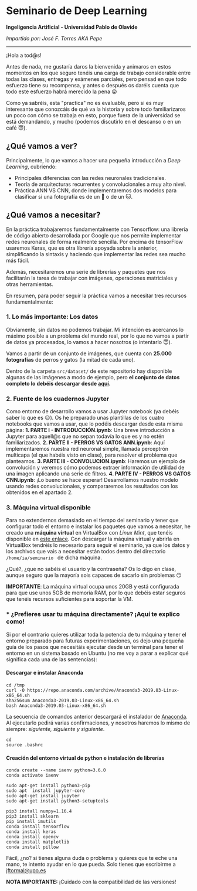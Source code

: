 # Seminario de Deep Learning
**Ingeligencia Artificial - Universidad Pablo de Olavide** 

*Impartido por: José F. Torres AKA Pepe*

----
¡Hola a tod@s!

Antes de nada, me gustaría daros la bienvenida y animaros en estos momentos en los que seguro tenéis una carga de trabajo considerable entre todas las clases, entregas y exámenes parciales, pero pensad en que todo esfuerzo tiene su recompensa, y antes o después os daréis cuenta que todo este esfuerzo habrá merecido la pena :stuck_out_tongue_winking_eye:

Como ya sabréis, esta "practica" no es evaluable, pero si es muy interesante que conozcáis de qué va la historia y sobre todo familiarizaros un poco con cómo se trabaja en esto, porque fuera de la universidad se está demandando, y mucho (podemos discutirlo en el descanso o en un café :innocent:).

## ¿Qué vamos a ver?
Principalmente, lo que vamos a hacer una pequeña introducción a *Deep Learning*, cubriendo:
- Principales diferencias con las redes neuronales tradicionales.
- Teoría de arquitecturas recurrentes y convolucionales a muy alto nivel.
- Práctica ANN VS CNN, donde implementaremos dos modelos para clasificar si una fotografía es de un :dog: o de un :cat:.

## ¿Qué vamos a necesitar?
En la práctica trabajaremos fundamentalmente con Tensorflow: una librería de código abierto desarrollada por Google que nos permite implementar redes neuronales de forma realmente sencilla. Por encima de tensorFlow usaremos Keras, que es otra librería apoyada sobre la anterior, simplificando la sintaxis y haciendo que implementar las redes sea mucho más fácil.

Además, necesitaremos una serie de librerías y paquetes que nos facilitarán la tarea de trabajar con imágenes, operaciones matriciales y otras herramientas.

En resumen, para poder seguir la práctica vamos a necesitar tres recursos fundamentalmente:

### 1. Lo más importante: Los datos
Obviamente, sin datos no podemos trabajar. Mi intención es acercanos lo máximo posible a un problema del mundo real, por lo que no vamos a partir de datos ya procesados, lo vamos a hacer nosotros (o intentarlo :innocent:).

Vamos a partir de un conjunto de imágenes, que cuenta con **25.000 fotografías** de perros y gatos (la mitad de cada uno).

Dentro de la carpeta ```src/dataset/``` de este repositorio hay disponible algunas de las imágenes a modo de ejemplo, pero **el conjunto de datos completo lo debéis descargar desde [aquí](https://upolavide-my.sharepoint.com/:u:/g/personal/jftormal_upo_es/ETUU1VU8cI1NhWpnjPkzPgIBn0NyBIPtZjeLUdUQKIPVoQ?e=ubtnSw).**

### 2. Fuente de los cuadernos Jupyter
Como entorno de desarrollo vamos a usar Jupyter notebook (ya debéis saber lo que es :wink:). Os he preparado unas plantillas de los cuatro notebooks que vamos a usar, que lo podéis descargar desde esta misma página:
**1. PARTE I - INTRODUCCIÓN.ipynb**: Una breve introducción a Jupyter para aquell@s que no sepan todavía lo que es y no estén familiarizados.
**2. PARTE II - PERROS VS GATOS ANN.ipynb**: Aquí implementaremos nuestra red neuronal simple, llamada perceptrón multicapa (el que habéis visto en clase), para resolver el problema que planteamos.
**3. PARTE III - CONVOLUCION.ipynb**: Haremos un ejemplo de convolución y veremos cómo podemos extraer información de utilidad de una imagen aplicando una serie de filtros.
**4. PARTE IV - PERROS VS GATOS CNN.ipynb**: ¡Lo bueno se hace esperar! Desarrollamos nuestro modelo usando redes convolucionales, y compararemos los resultados con los obtenidos en el apartado 2.

### 3. Máquina virtual disponible
Para no extendernos demasiado en el tiempo del seminario y tener que configurar todo el entorno e instalar los paquetes que vamos a necesitar, he creado una **máquina virtual** en VirtualBox con *Linux Mint*, que tenéis disponible en [este enlace](https://upolavide-my.sharepoint.com/:u:/g/personal/jftormal_upo_es/ET7qm2nyhghLhuocpTT2glMBI503FYBLusu8f3rB-biLPg?e=rIXr5Q). Con descargar la máquina virtual y abrirla en VirtualBox tendréis lo necesario para seguir el seminario, ya que los datos y los archivos que vais a necesitar están todos dentro del directorio ```/home/ia/seminario ``` de dicha máquina.

¿Qué?, ¿que no sabéis el usuario y la contraseña? Os lo digo en clase, aunque seguro que la mayoría sois capaces de sacarlo sin problemas :smirk:

**IMPORTANTE**: La máquina virtual ocupa unos 20GB y está configurada para que use unos 5GB de memoria RAM, por lo que debéis estar seguros que tenéis recursos suficientes para soportar la VM.

### * ¿Prefieres usar tu máquina directamente? ¡Aquí te explico como!
Si por el contrario quieres utilizar toda la potencia de tu máquina y tener el entorno preparado para futuras experimentaciones, os dejo una pequeña guía de los pasos que necesitáis ejecutar desde un terminal para tener el entorno en un sistema basado en Ubuntu (no me voy a parar a explicar qué significa cada una de las sentencias):

#### Descargar e instalar Anaconda
```
cd /tmp 
curl -O https://repo.anaconda.com/archive/Anaconda3-2019.03-Linux-x86_64.sh
sha256sum Anaconda3-2019.03-Linux-x86_64.sh
bash Anaconda3-2019.03-Linux-x86_64.sh
```
La secuencia de comandos anterior descargará el instalador de [Anaconda](https://www.anaconda.com/distribution/). Al ejecutarlo pedirá varias confirmaciones, y nosotros haremos lo mismo de siempre: *siguiente, siguiente y siguiente*.
``` 
cd 
source .bashrc
```

#### Creación del entorno virtual de python e instalación de librerías
```
conda create --name iaenv python=3.6.0
conda activate iaenv

sudo apt-get install python3-pip
sudo apt  install jupyter-core
sudo apt-get install jupyter
sudo apt-get install python3-setuptools

pip3 install numpy=1.16.4
pip3 install sklearn
pip install imutils
conda install tensorflow
conda install keras
conda install opencv
conda install matplotlib
conda install pillow
```

Fácil, ¿no? si tienes alguna duda o problema y quieres que te eche una mano, te intento ayudar en lo que pueda. 
Solo tienes que escribirme a jftormal@upo.es

**NOTA IMPORTANTE:** ¡Cuidado con la compatibilidad de las versiones!

